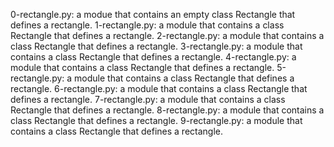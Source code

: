 0-rectangle.py: a modue that contains an empty class Rectangle that defines a rectangle.
1-rectangle.py: a module that contains a class Rectangle that defines a rectangle.
2-rectangle.py: a module that contains a class Rectangle that defines a rectangle.
3-rectangle.py: a module that contains a class Rectangle that defines a rectangle.
4-rectangle.py: a module that contains a class Rectangle that defines a rectangle.
5-rectangle.py: a module that contains a class Rectangle that defines a rectangle.
6-rectangle.py: a module that contains a class Rectangle that defines a rectangle.
7-rectangle.py: a module that contains a class Rectangle that defines a rectangle.
8-rectangle.py: a module that contains a class Rectangle that defines a rectangle.
9-rectangle.py: a module that contains a class Rectangle that defines a rectangle.
